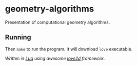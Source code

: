 # geometry-algorithms

Presentation of computational geometry algorithms.

## Running

Then `make` to run the program. It will download `love` executable.

*Written in [Lua](https://www.lua.org/) using awesome [love2d](https://love2d.org/) framework.*
